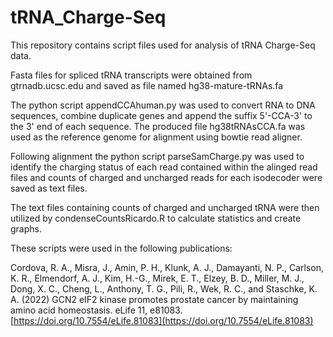 # tRNA_Charge-Seq
This repository contains script files used for analysis of tRNA Charge-Seq data.


Fasta files for spliced tRNA transcripts were obtained from gtrnadb.ucsc.edu and saved as file named hg38-mature-tRNAs.fa

The python script appendCCAhuman.py was used to convert RNA to DNA sequences, combine duplicate genes and append the suffix 5'-CCA-3' to the 3' end of each sequence.
The produced file hg38tRNAsCCA.fa was used as the reference genome for alignment using bowtie read aligner.

Following alignment the python script parseSamCharge.py was used to identify the charging status of each read contained within the alinged read files and counts of charged and uncharged reads for each isodecoder were saved as text files.

The text files containing counts of charged and uncharged tRNA were then utilized by condenseCountsRicardo.R to calculate statistics and create graphs.


These scripts were used in the following publications:

Cordova, R. A., Misra, J., Amin, P. H., Klunk, A. J., Damayanti, N. P., Carlson, K. R., Elmendorf, A. J., Kim, H.-G., Mirek, E. T., Elzey, B. D., Miller, M. J., Dong, X. C., Cheng, L., Anthony, T. G., Pili, R., Wek, R. C., and Staschke, K. A. (2022) GCN2 eIF2 kinase promotes prostate cancer by maintaining amino acid homeostasis. eLife 11, e81083. [https://doi.org/10.7554/eLife.81083](https://doi.org/10.7554/eLife.81083)
